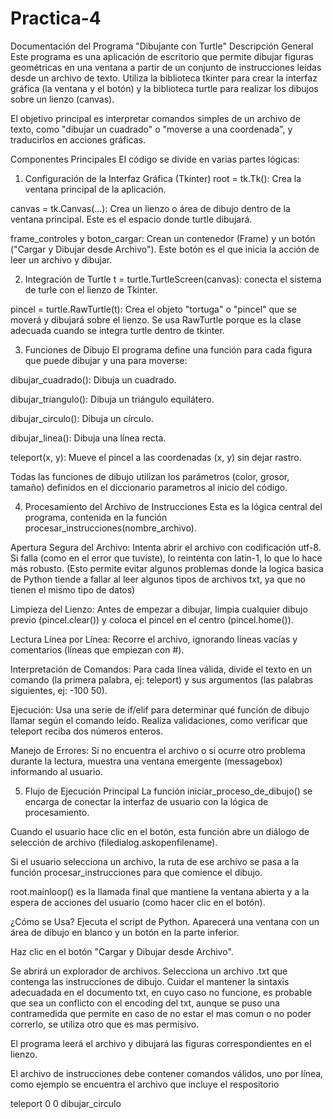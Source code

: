 # Practica-4
Documentación del Programa "Dibujante con Turtle"
Descripción General 
Este programa es una aplicación de escritorio que permite dibujar figuras geométricas en una ventana a partir de un conjunto de instrucciones leídas desde un archivo de texto. Utiliza la biblioteca tkinter para crear la interfaz gráfica (la ventana y el botón) y la biblioteca turtle para realizar los dibujos sobre un lienzo (canvas).

El objetivo principal es interpretar comandos simples de un archivo de texto, como "dibujar un cuadrado" o "moverse a una coordenada", y traducirlos en acciones gráficas.

Componentes Principales 
El código se divide en varias partes lógicas:

1. Configuración de la Interfaz Gráfica (Tkinter)
root = tk.Tk(): Crea la ventana principal de la aplicación.

canvas = tk.Canvas(...): Crea un lienzo o área de dibujo dentro de la ventana principal. Este es el espacio donde turtle dibujará.

frame_controles y boton_cargar: Crean un contenedor (Frame) y un botón ("Cargar y Dibujar desde Archivo"). Este botón es el que inicia la acción de leer un archivo y dibujar.

2. Integración de Turtle
t = turtle.TurtleScreen(canvas): conecta el sistema de turle con el lienzo de Tkinter.

pincel = turtle.RawTurtle(t): Crea el objeto "tortuga" o "pincel" que se moverá y dibujará sobre el lienzo. Se usa RawTurtle porque es la clase adecuada cuando se integra turtle dentro de tkinter.

3. Funciones de Dibujo
El programa define una función para cada figura que puede dibujar y una para moverse:

dibujar_cuadrado(): Dibuja un cuadrado.

dibujar_triangulo(): Dibuja un triángulo equilátero.

dibujar_circulo(): Dibuja un círculo.

dibujar_linea(): Dibuja una línea recta.

teleport(x, y): Mueve el pincel a las coordenadas (x, y) sin dejar rastro.

Todas las funciones de dibujo utilizan los parámetros (color, grosor, tamaño) definidos en el diccionario parametros al inicio del código.

4. Procesamiento del Archivo de Instrucciones
Esta es la lógica central del programa, contenida en la función procesar_instrucciones(nombre_archivo).

Apertura Segura del Archivo: Intenta abrir el archivo con codificación utf-8. Si falla (como en el error que tuviste), lo reintenta con latin-1, lo que lo hace más robusto. (Esto permite evitar algunos problemas donde la logica basica de Python tiende a fallar al leer algunos tipos de archivos txt, ya que no tienen el mismo tipo de datos)

Limpieza del Lienzo: Antes de empezar a dibujar, limpia cualquier dibujo previo (pincel.clear()) y coloca el pincel en el centro (pincel.home()).

Lectura Línea por Línea: Recorre el archivo, ignorando líneas vacías y comentarios (líneas que empiezan con #).

Interpretación de Comandos: Para cada línea válida, divide el texto en un comando (la primera palabra, ej: teleport) y sus argumentos (las palabras siguientes, ej: -100 50).

Ejecución: Usa una serie de if/elif para determinar qué función de dibujo llamar según el comando leído. Realiza validaciones, como verificar que teleport reciba dos números enteros.

Manejo de Errores: Si no encuentra el archivo o si ocurre otro problema durante la lectura, muestra una ventana emergente (messagebox) informando al usuario.

5. Flujo de Ejecución Principal
La función iniciar_proceso_de_dibujo() se encarga de conectar la interfaz de usuario con la lógica de procesamiento.

Cuando el usuario hace clic en el botón, esta función abre un diálogo de selección de archivo (filedialog.askopenfilename).

Si el usuario selecciona un archivo, la ruta de ese archivo se pasa a la función procesar_instrucciones para que comience el dibujo.

root.mainloop() es la llamada final que mantiene la ventana abierta y a la espera de acciones del usuario (como hacer clic en el botón).

¿Cómo se Usa? 
Ejecuta el script de Python. Aparecerá una ventana con un área de dibujo en blanco y un botón en la parte inferior.

Haz clic en el botón "Cargar y Dibujar desde Archivo".

Se abrirá un explorador de archivos. Selecciona un archivo .txt que contenga las instrucciones de dibujo.
Cuidar el mantener la sintaxis adecuadada en el documento txt, en cuyo caso no funcione, es probable que sea un conflicto con el encoding del txt, aunque se puso una contramedida que permite en caso de no estar el mas comun o no poder correrlo, se utiliza otro que es mas permisivo. 

El programa leerá el archivo y dibujará las figuras correspondientes en el lienzo.

El archivo de instrucciones debe contener comandos válidos, uno por línea, como ejemplo se encuentra el archivo que incluye el respositorio


teleport 0 0
dibujar_circulo
